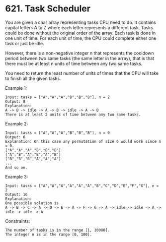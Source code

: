 # 621. Task Scheduler

You are given a char array representing tasks CPU need to do. It contains capital letters A to Z where each letter represents a different task. Tasks could be done without the original order of the array. Each task is done in one unit of time. For each unit of time, the CPU could complete either one task or just be idle.

However, there is a non-negative integer n that represents the cooldown period between two same tasks (the same letter in the array), that is that there must be at least n units of time between any two same tasks.

You need to return the least number of units of times that the CPU will take to finish all the given tasks.



Example 1:

``` shell
Input: tasks = ["A","A","A","B","B","B"], n = 2
Output: 8
Explanation:
A -> B -> idle -> A -> B -> idle -> A -> B
There is at least 2 units of time between any two same tasks.
```

Example 2:

``` shell
Input: tasks = ["A","A","A","B","B","B"], n = 0
Output: 6
Explanation: On this case any permutation of size 6 would work since n = 0.
["A","A","A","B","B","B"]
["A","B","A","B","A","B"]
["B","B","B","A","A","A"]
...
And so on.
```

Example 3:

``` shell
Input: tasks = ["A","A","A","A","A","A","B","C","D","E","F","G"], n = 2
Output: 16
Explanation:
One possible solution is
A -> B -> C -> A -> D -> E -> A -> F -> G -> A -> idle -> idle -> A -> idle -> idle -> A
```


Constraints:

    The number of tasks is in the range [1, 10000].
    The integer n is in the range [0, 100].
